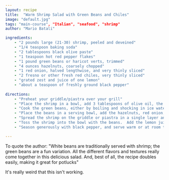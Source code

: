 ```yaml
---
layout: recipe
title:  "Warm Shrimp Salad with Green Beans and Chiles"
image: "default.jpg"
tags: "main-course", "Italian", "seafood", "shrimp"
author: "Mario Batali"

ingredients:
    - "2 pounds large (21-30) shrimp, peeled and deveined"
    - "1/4 teaspoon baking soda"
    - "2 tablespoons black olive paste"
    - "1 teaspoon hot red pepper flakes"
    - "1 pound green beans or haricot verts, trimmed"
    - "4 ounces hazelnuts, coarsely chopped"
    - "1 red onion, halved lengthwise, and very thinly sliced"
    - "2 fresno or other fresh red chiles, very thinly sliced"
    - "grated zest and juice of one lemon"
    - "about a teaspoon of freshly ground black pepper"
    
directions:
    - "Preheat your griddle/piastra over your grill"
    - "Place the shrimp in a bowl, add 3 tablespoons of olive oil, the olive paste, the baking soda, and red pepper flakes, and mix well with your hands to cover the shrimp.  Set aside."
    - "Cook the green beans, either by boiling and shocking in ice water, or by steaming till just al dente."
    - "Place the beans in a serving bowl, add the hazelnuts, red onion, and chiles and toss to mix.  Set aside."
    - "Spread the shrimp on the griddle or piastra in a single layer and cook until pink and golden brown on the first side, about 2 minutes.  Turn and cook until just cooked through."
    - "Toss the shrimp into the bowl with the beans.  Add the lemon juice, zest, and around &frac14; cup olive oil"
    - "Season generously with black pepper, and serve warm or at room temperature."

---
```

To quote the author: \"White beans are traditionally served with shrimp; the green beans are a fun variation.  All the different flavors and textures really come together in this delicious salad.  And, best of all, the recipe doubles easily, making it great for potlucks\"

It's really weird that this isn't working.

